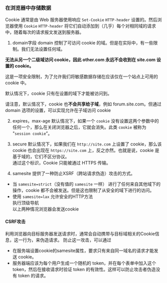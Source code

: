 ### 在浏览器中存储数据
Cookie 通常是由 Web 服务器使用响应 `Set-Cookie` `HTTP-header` 设置的。然后浏览器使用 `Cookie` `HTTP-header` 将它们自动添加到（几乎）每个对相同域的请求中，随着每次的请求报文发送到服务器。

1. domain字段
domain 控制了可访问 cookie 的域。但是在实际中，有一些限制。我们无法设置任何域。

**无法从另一个二级域访问 cookie，因此 other.com 永远不会收到在 site.com 设置的 cookie。**

这是一项安全限制，为了允许我们将敏感数据存储在应该仅在一个站点上可用的 cookie 中。

默认情况下，cookie 只有在设置的域下才能被访问到。

请注意，默认情况下，cookie 也**不会共享给子域**，例如 forum.site.com。但通过 domain 选项的设置，可以实现允许在子域访问 cookie

2. expires，max-age
默认情况下，如果一个 `cookie` 没有设置这两个参数中的任何一个，那么在关闭浏览器之后，它就会消失。此类 `cookie` 被称为 "`session cookie`”。

3. secure
默认情况下，如果我们在 `http://site.com` 上设置了 cookie，那么该 cookie 也会出现在 `https://site.com` 上，反之亦然。也就是说，cookie 是基于域的，它们不区分协议。  
通过这个标识，Cookie 只能被通过 HTTPS 传输。

4. samesite
提供了一种防止XSRF（跨站请求伪造）攻击的方式。
* 当 `samesite=strict`（没有值的 `samesite` 一样）
 进行了任何来自其他域下的操作，cookie 都不会被发送。但是这也限制了从安全的域下进行的访问。
* 使用 `samesite=lax`
 允许安全的HTTP方法  
 执行顶级导航  
 以上两种情况浏览器会发送cookie

 #### CSRF攻击
 利用浏览器向目标服务器发送请求时，通常会自动携带与目标域相关的Cookie信息，这一行为，来伪造请求。
 防止这一攻击，可以通过
  * 在服务端设置cookie的samesite属性，要求只有来自同一域名的请求才能发送 cookie。
  * 服务器端应该为每个用户生成一个随机的 token，并在每个表单中加入这个 token，然后在接收请求时验证 token 的有效性。这样可以防止攻击者伪造没有 token 的请求。